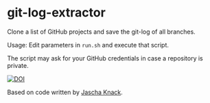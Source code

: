 # git-log-extractor

Clone a list of GitHub projects and save the git-log of all branches.

Usage: Edit parameters in `run.sh` and execute that script.

The script may ask for your GitHub credentials in case a repository is private.

[![DOI](https://zenodo.org/badge/94237028.svg)](https://zenodo.org/badge/latestdoi/94237028)

Based on code written by [Jascha Knack](https://github.com/jaschaknack/fst_ws1617_exercises/tree/master/exercise_04).
